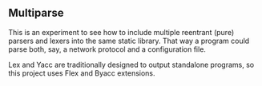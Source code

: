 ## Multiparse

This is an experiment to see how to include multiple reentrant (pure) parsers
and lexers into the same static library. That way a program could parse both,
say, a network protocol and a configuration file.

Lex and Yacc are traditionally designed to output standalone programs, so this
project uses Flex and Byacc extensions.
